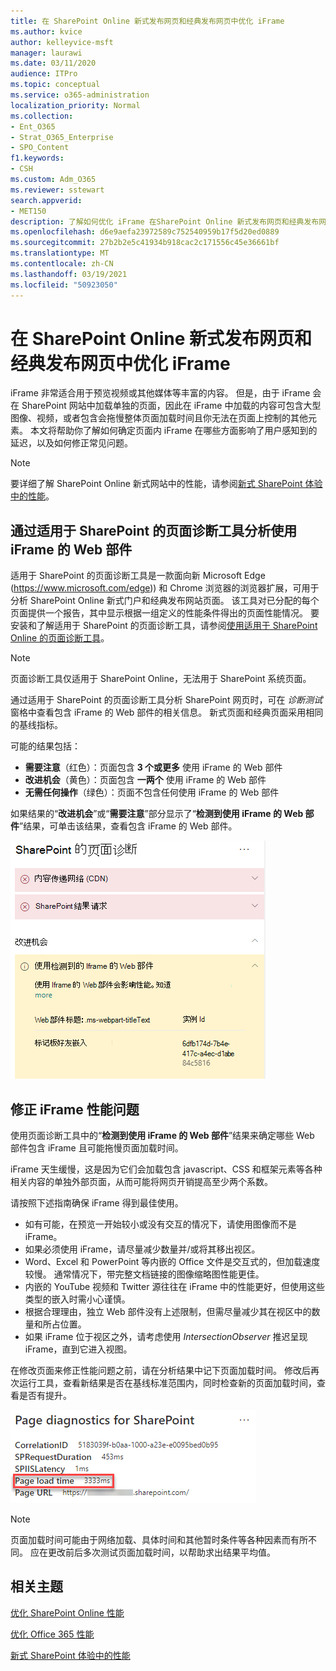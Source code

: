 ```yaml
---
title: 在 SharePoint Online 新式发布网页和经典发布网页中优化 iFrame
ms.author: kvice
author: kelleyvice-msft
manager: laurawi
ms.date: 03/11/2020
audience: ITPro
ms.topic: conceptual
ms.service: o365-administration
localization_priority: Normal
ms.collection:
- Ent_O365
- Strat_O365_Enterprise
- SPO_Content
f1.keywords:
- CSH
ms.custom: Adm_O365
ms.reviewer: sstewart
search.appverid:
- MET150
description: 了解如何优化 iFrame 在SharePoint Online 新式发布网页和经典发布网页中的性能。
ms.openlocfilehash: d6e9aefa23972589c752540959b17f5d20ed0889
ms.sourcegitcommit: 27b2b2e5c41934b918cac2c171556c45e36661bf
ms.translationtype: MT
ms.contentlocale: zh-CN
ms.lasthandoff: 03/19/2021
ms.locfileid: "50923050"
---
```

# <a name="optimize-iframes-in-sharepoint-online-modern-and-classic-publishing-site-pages"></a>在 SharePoint Online 新式发布网页和经典发布网页中优化 iFrame

iFrame 非常适合用于预览视频或其他媒体等丰富的内容。 但是，由于 iFrame 会在 SharePoint 网站中加载单独的页面，因此在 iFrame 中加载的内容可包含大型图像、视频，或者包含会拖慢整体页面加载时间且你无法在页面上控制的其他元素。 本文将帮助你了解如何确定页面内 iFrame 在哪些方面影响了用户感知到的延迟，以及如何修正常见问题。

>[!NOTE]
>要详细了解 SharePoint Online 新式网站中的性能，请参阅[新式 SharePoint 体验中的性能](/sharepoint/modern-experience-performance)。

## <a name="use-the-page-diagnostics-for-sharepoint-tool-to-analyze-web-parts-using-iframes"></a>通过适用于 SharePoint 的页面诊断工具分析使用 iFrame 的 Web 部件

适用于 SharePoint 的页面诊断工具是一款面向新 Microsoft Edge (https://www.microsoft.com/edge)) 和 Chrome 浏览器的浏览器扩展，可用于分析 SharePoint Online 新式门户和经典发布网站页面。 该工具对已分配的每个页面提供一个报告，其中显示根据一组定义的性能条件得出的页面性能情况。 要安装和了解适用于 SharePoint 的页面诊断工具，请参阅[使用适用于 SharePoint Online 的页面诊断工具](page-diagnostics-for-spo.md)。

>[!NOTE]
>页面诊断工具仅适用于 SharePoint Online，无法用于 SharePoint 系统页面。

通过适用于 SharePoint 的页面诊断工具分析 SharePoint 网页时，可在 _诊断测试_ 窗格中查看包含 iFrame 的 Web 部件的相关信息。 新式页面和经典页面采用相同的基线指标。

可能的结果包括：

- **需要注意**（红色）：页面包含 **3 个或更多** 使用 iFrame 的 Web 部件
- **改进机会**（黄色）：页面包含 **一两个** 使用 iFrame 的 Web 部件
- **无需任何操作**（绿色）：页面不包含任何使用 iFrame 的 Web 部件

如果结果的“**改进机会**”或“**需要注意**”部分显示了“**检测到使用 iFrame 的 Web 部件**”结果，可单击该结果，查看包含 iFrame 的 Web 部件。

![页面诊断工具结果](../media/modern-portal-optimization/pagediag-iframe-yellow.png)

## <a name="remediate-iframe-performance-issues"></a>修正 iFrame 性能问题

使用页面诊断工具中的“**检测到使用 iFrame 的 Web 部件**”结果来确定哪些 Web 部件包含 iFrame 且可能拖慢页面加载时间。

iFrame 天生缓慢，这是因为它们会加载包含 javascript、CSS 和框架元素等各种相关内容的单独外部页面，从而可能将网页开销提高至少两个系数。

请按照下述指南确保 iFrame 得到最佳使用。

- 如有可能，在预览一开始较小或没有交互的情况下，请使用图像而不是 iFrame。
- 如果必须使用 iFrame，请尽量减少数量并/或将其移出视区。
- Word、Excel 和 PowerPoint 等内嵌的 Office 文件是交互式的，但加载速度较慢。 通常情况下，带完整文档链接的图像缩略图性能更佳。
- 内嵌的 YouTube 视频和 Twitter 源往往在 iFrame 中的性能更好，但使用这些类型的嵌入时需小心谨慎。
- 根据合理理由，独立 Web 部件没有上述限制，但需尽量减少其在视区中的数量和所占位置。
- 如果 iFrame 位于视区之外，请考虑使用 _IntersectionObserver_ 推迟呈现 iFrame，直到它进入视图。

在修改页面来修正性能问题之前，请在分析结果中记下页面加载时间。 修改后再次运行工具，查看新结果是否在基线标准范围内，同时检查新的页面加载时间，查看是否有提升。

![页面加载时间结果](../media/modern-portal-optimization/pagediag-page-load-time.png)

>[!NOTE]
>页面加载时间可能由于网络加载、具体时间和其他暂时条件等各种因素而有所不同。 应在更改前后多次测试页面加载时间，以帮助求出结果平均值。

## <a name="related-topics"></a>相关主题

[优化 SharePoint Online 性能](tune-sharepoint-online-performance.md)

[优化 Office 365 性能](tune-microsoft-365-performance.md)

[新式 SharePoint 体验中的性能](/sharepoint/modern-experience-performance)